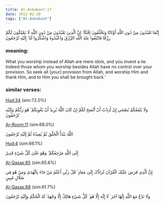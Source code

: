 ```yaml
---
title: Al-Ankaboot:17
date: 2011-02-20
tags: ["Al-Ankaboot"]
---
```

إِنَّمَا تَعْبُدُونَ مِنْ دُونِ اللَّهِ أَوْثَانًا وَتَخْلُقُونَ إِفْكًا ۚ إِنَّ الَّذِينَ تَعْبُدُونَ مِنْ دُونِ اللَّهِ لَا يَمْلِكُونَ لَكُمْ رِزْقًا فَابْتَغُوا عِنْدَ اللَّهِ الرِّزْقَ وَاعْبُدُوهُ وَاشْكُرُوا لَهُ ۖ إِلَيْهِ تُرْجَعُونَ
### meaning: 
What you worship instead of Allah are mere idols, and you invent a lie. Indeed those whom you worship besides Allah have no control over your provision. So seek all [your] provision from Allah, and worship Him and thank Him, and to Him you shall be brought back.’
### similar verses: 

[Hud:34](/11/34) (sim:72.0%)

وَلَا يَنْفَعُكُمْ نُصْحِي إِنْ أَرَدْتُ أَنْ أَنْصَحَ لَكُمْ إِنْ كَانَ اللَّهُ يُرِيدُ أَنْ يُغْوِيَكُمْ ۚ هُوَ رَبُّكُمْ وَإِلَيْهِ تُرْجَعُونَ

[Ar-Room:11](/30/11) (sim:68.0%)

اللَّهُ يَبْدَأُ الْخَلْقَ ثُمَّ يُعِيدُهُ ثُمَّ إِلَيْهِ تُرْجَعُونَ

[Hud:4](/11/4) (sim:66.1%)

إِلَى اللَّهِ مَرْجِعُكُمْ ۖ وَهُوَ عَلَىٰ كُلِّ شَيْءٍ قَدِيرٌ

[Al-Qasas:85](/28/85) (sim:65.6%)

إِنَّ الَّذِي فَرَضَ عَلَيْكَ الْقُرْآنَ لَرَادُّكَ إِلَىٰ مَعَادٍ ۚ قُلْ رَبِّي أَعْلَمُ مَنْ جَاءَ بِالْهُدَىٰ وَمَنْ هُوَ فِي ضَلَالٍ مُبِينٍ

[Al-Qasas:88](/28/88) (sim:61.7%)

وَلَا تَدْعُ مَعَ اللَّهِ إِلَٰهًا آخَرَ ۘ لَا إِلَٰهَ إِلَّا هُوَ ۚ كُلُّ شَيْءٍ هَالِكٌ إِلَّا وَجْهَهُ ۚ لَهُ الْحُكْمُ وَإِلَيْهِ تُرْجَعُونَ
